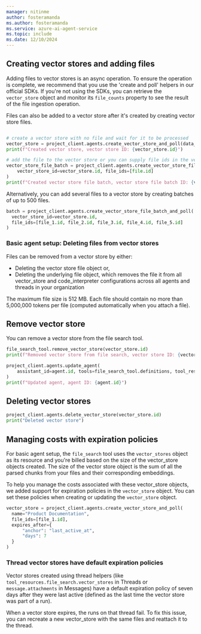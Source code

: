 ```yaml
---
manager: nitinme
author: fosteramanda
ms.author: fosteramanda
ms.service: azure-ai-agent-service
ms.topic: include
ms.date: 12/10/2024
---
```

## Creating vector stores and adding files 
Adding files to vector stores is an async operation. To ensure the operation is complete, we recommend that you use the 'create and poll' helpers in our official SDKs. If you're not using the SDKs, you can retrieve the `vector_store` object and monitor its `file_counts` property to see the result of the file ingestion operation.

Files can also be added to a vector store after it's created by creating vector store files.

```python

# create a vector store with no file and wait for it to be processed
vector_store = project_client.agents.create_vector_store_and_poll(data_sources=[], name="sample_vector_store")
print(f"Created vector store, vector store ID: {vector_store.id}")

# add the file to the vector store or you can supply file ids in the vector store creation
vector_store_file_batch = project_client.agents.create_vector_store_file_batch_and_poll(
    vector_store_id=vector_store.id, file_ids=[file.id]
)
print(f"Created vector store file batch, vector store file batch ID: {vector_store_file_batch.id}")

```

Alternatively, you can add several files to a vector store by creating batches of up to 500 files.

```python
batch = project_client.agents.create_vector_store_file_batch_and_poll(
  vector_store_id=vector_store.id,
  file_ids=[file_1.id, file_2.id, file_3.id, file_4.id, file_5.id]
)
```

### Basic agent setup: Deleting files from vector stores
Files can be removed from a vector store by either:

* Deleting the vector store file object or,
* Deleting the underlying file object, which removes the file it from all vector_store and code_interpreter configurations across all agents and threads in your organization

The maximum file size is 512 MB. Each file should contain no more than 5,000,000 tokens per file (computed automatically when you attach a file).


## Remove vector store 

You can remove a vector store from the file search tool.

```python
file_search_tool.remove_vector_store(vector_store.id)
print(f"Removed vector store from file search, vector store ID: {vector_store.id}")

project_client.agents.update_agent(
    assistant_id=agent.id, tools=file_search_tool.definitions, tool_resources=file_search_tool.resources
)
print(f"Updated agent, agent ID: {agent.id}")

```

## Deleting vector stores
```python
project_client.agents.delete_vector_store(vector_store.id)
print("Deleted vector store")
```

## Managing costs with expiration policies

For basic agent setup, the `file_search` tool uses the `vector_stores`  object as its resource and you're billed based on the size of the vector_store objects created. The size of the vector store object is the sum of all the parsed chunks from your files and their corresponding embeddings.

To help you manage the costs associated with these vector_store objects, we added support for expiration policies in the `vector_store` object. You can set these policies when creating or updating the `vector_store` object.

```python
vector_store = project_client.agents.create_vector_store_and_poll(
  name="Product Documentation",
  file_ids=[file_1.id],
  expires_after={
      "anchor": "last_active_at",
      "days": 7
  }
)
```

### Thread vector stores have default expiration policies

Vector stores created using thread helpers (like `tool_resources.file_search.vector_stores` in Threads or `message.attachments` in Messages) have a default expiration policy of seven days after they were last active (defined as the last time the vector store was part of a run).

When a vector store expires, the runs on that thread fail.  To fix this issue, you can recreate a new vector_store with the same files and reattach it to the thread.